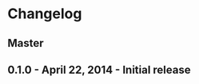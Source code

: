 # Changelog

## Master

## 0.1.0 - April 22, 2014 - Initial release

[@simoami]: https://github.com/simoami